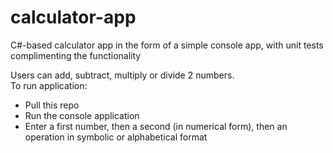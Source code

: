 # calculator-app
C#-based calculator app in the form of a simple console app, with unit tests complimenting the functionality

Users can add, subtract, multiply or divide 2 numbers.\
To run application:
- Pull this repo
- Run the console application
- Enter a first number, then a second (in numerical form), then an operation in symbolic or alphabetical format
